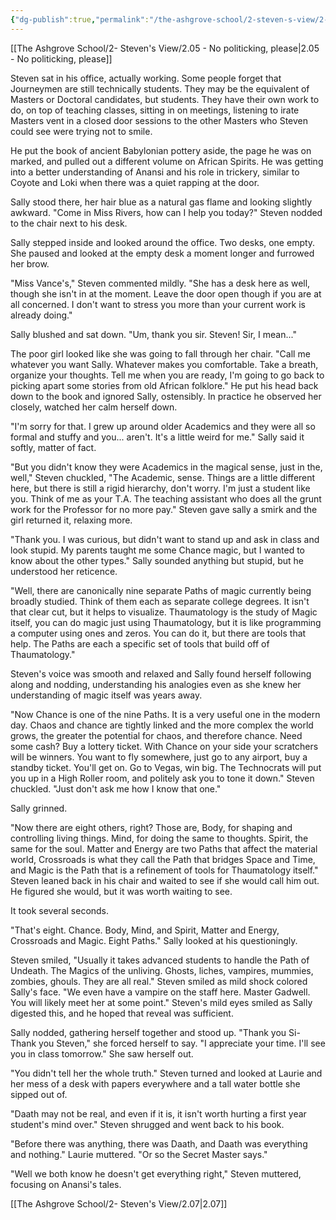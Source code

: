 ```yaml
---
{"dg-publish":true,"permalink":"/the-ashgrove-school/2-steven-s-view/2-06-office-hours/"}
---
```


[[The Ashgrove School/2- Steven's View/2.05 - No politicking, please\|2.05 - No politicking, please]]

Steven sat in his office, actually working. Some people forget that Journeymen are still technically students. They may be the equivalent of Masters or Doctoral candidates, but students. They have their own work to do, on top of teaching classes, sitting in on meetings, listening to irate Masters vent in a closed door sessions to the other Masters who Steven could see were trying not to smile. 

He put the book of ancient Babylonian pottery aside, the page he was on marked, and pulled out a different volume on African Spirits. He was getting into a better understanding of Anansi and his role in trickery, similar to Coyote and Loki when there was a quiet rapping at the door. 

Sally stood there, her hair blue as a natural gas flame and looking slightly awkward. "Come in Miss Rivers, how can I help you today?" Steven nodded to the chair next to his desk. 

Sally stepped inside and looked around the office. Two desks, one empty. She paused and looked at the empty desk a moment longer and furrowed her brow.

"Miss Vance's," Steven commented mildly. "She has a desk here as well, though she isn't in at the moment. Leave the door open though if you are at all concerned. I don't want to stress you more than your current work is already doing."

Sally blushed and sat down. "Um, thank you sir. Steven! Sir, I mean..."

The poor girl looked like she was going to fall through her chair. "Call me whatever you want Sally. Whatever makes you comfortable. Take a breath, organize your thoughts. Tell me when you are ready, I'm going to go back to picking apart some stories from old African folklore." He put his head back down to the book and ignored Sally, ostensibly. In practice he observed her closely, watched her calm herself down. 

"I'm sorry for that. I grew up around older Academics and they were all so formal and stuffy and you... aren't. It's a little weird for me." Sally said it softly, matter of fact.

"But you didn't know they were Academics in the magical sense, just in the, well," Steven chuckled, "The Academic, sense. Things are a little different here, but there is still a rigid hierarchy, don't worry. I'm just a student like you. Think of me as your T.A. The teaching assistant who does all the grunt work for the Professor for no more pay." Steven gave sally a smirk and the girl returned it, relaxing more. 

"Thank you. I was curious, but didn't want to stand up and ask in class and look stupid. My parents taught me some Chance magic, but I wanted to know about the other types." Sally sounded anything but stupid, but he understood her reticence. 

"Well, there are canonically nine separate Paths of magic currently being broadly studied. Think of them each as separate college degrees. It isn't that clear cut, but it helps to visualize. Thaumatology is the study of Magic itself, you can do magic just using Thaumatology, but it is like programming a computer using ones and zeros. You can do it, but there are tools that help. The Paths are each a specific set of tools that build off of Thaumatology." 

Steven's voice was smooth and relaxed and Sally found herself following along and nodding, understanding his analogies even as she knew her understanding of magic itself was years away.

"Now Chance is one of the nine Paths. It is a very useful one in the modern day. Chaos and chance are tightly linked and the more complex the world grows, the greater the potential for chaos, and therefore chance. Need some cash? Buy a lottery ticket. With Chance on your side your scratchers will be winners. You want to fly somewhere, just go to any airport, buy a standby ticket. You'll get on. Go to Vegas, win big. The Technocrats will put you up in a High Roller room, and politely ask you to tone it down." Steven chuckled. "Just don't ask me how I know that one."

Sally grinned. 

"Now there are eight others, right? Those are, Body, for shaping and controlling living things. Mind, for doing the same to thoughts. Spirit, the same for the soul. Matter and Energy are two Paths that affect the material world, Crossroads is what they call the Path that bridges Space and Time, and Magic is the Path that is a refinement of tools for Thaumatology itself." Steven leaned back in his chair and waited to see if she would call him out. He figured she would, but it was worth waiting to see. 

It took several seconds. 

"That's eight. Chance. Body, Mind, and Spirit, Matter and Energy, Crossroads and Magic. Eight Paths." Sally looked at his questioningly. 

Steven smiled, "Usually it takes advanced students to handle the Path of Undeath. The Magics of the unliving. Ghosts, liches, vampires, mummies, zombies, ghouls. They are all real." Steven smiled as mild shock colored Sally's face. "We even have a vampire on the staff here. Master Gadwell. You will likely meet her at some point." Steven's mild eyes smiled as Sally digested this, and he hoped that reveal was sufficient. 

Sally nodded, gathering herself together and stood up. "Thank you Si- Thank you Steven," she forced herself to say. "I appreciate your time. I'll see you in class tomorrow." She saw herself out.

"You didn't tell her the whole truth." Steven turned and looked at Laurie and her mess of a desk with papers everywhere and a tall water bottle she sipped out of. 

"Daath may not be real, and even if it is, it isn't worth hurting a first year student's mind over." Steven shrugged and went back to his book. 

"Before there was anything, there was Daath, and Daath was everything and nothing." Laurie muttered. "Or so the Secret Master says."

"Well we both know he doesn't get everything right," Steven muttered, focusing on Anansi's tales.

[[The Ashgrove School/2- Steven's View/2.07\|2.07]]
